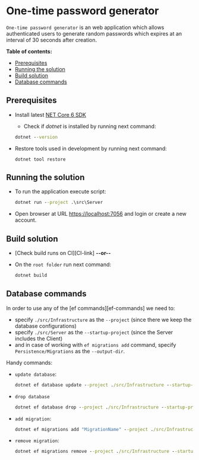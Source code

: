 # One-time password generator

`One-time password generator` is an web application which allows authenticated users to generate random passwords which expires at an interval of 30 seconds after creation.

**Table of contents:**

- [Prerequisites](#prerequisites)
- [Running the solution](#running-the-solution)
- [Build solution](#build-solution)
- [Database commands](#database-commands)

## Prerequisites

- Install latest [NET Core 6 SDK](https://dotnet.microsoft.com/download/dotnet/6.0)
    - Check if *dotnet* is installed by running next command:

    ```cmd
    dotnet --version
    ```

- Restore tools used in development by running next command:

    ```cli
    dotnet tool restore
    ```

## Running the solution

- To run the application execute script:

    ```cmd
    dotnet run --project .\src\Server
    ```

- Open browser at URL <https://localhost:7056> and login or create a new account.

## Build solution

- [Check build runs on CI][CI-link] **--or--**
- On the `root folder` run next command:

    ```cmd
    dotnet build
    ```

## Database commands

In order to use any of the [ef commands][ef-commands] we need to:

- specify `./src/Infrastructure` as the `--project` (since there we keep the database configurations)
- specify `./src/Server` as the `--startup-project` (since the Server includes the Client)
- and in case of working with `ef migrations add` command, specify `Persistence/Migrations` as the `--output-dir`.

Handy commands:

- `update database`:

    ```cmd
    dotnet ef database update --project ./src/Infrastructure --startup-project ./src/Server
    ```

- `drop database`

    ```cmd
    dotnet ef database drop --project ./src/Infrastructure --startup-project ./src/Server
    ```

- `add migration`:

    ```cmd
    dotnet ef migrations add "MigrationName" --project ./src/Infrastructure --startup-project ./src/Server --output-dir Persistence/Migrations
    ```

- `remove migration`:

    ```cmd
    dotnet ef migrations remove --project ./src/Infrastructure --startup-project ./src/Server
    ```
